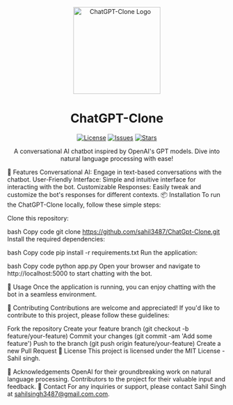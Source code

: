 <p align="center">
  <img src="https://yourimageurl.com" alt="ChatGPT-Clone Logo" width="200" height="200">
</p>
<h1 align="center">ChatGPT-Clone</h1>
<p align="center">
  <a href="https://github.com/sahil3487/ChatGpt-Clone/blob/master/LICENSE"><img src="https://img.shields.io/github/license/sahil3487/ChatGpt-Clone" alt="License"></a>
  <a href="https://github.com/sahil3487/ChatGpt-Clone/issues"><img src="https://img.shields.io/github/issues/sahil3487/ChatGpt-Clone" alt="Issues"></a>
  <a href="https://github.com/sahil3487/ChatGpt-Clone/stargazers"><img src="https://img.shields.io/github/stars/sahil3487/ChatGpt-Clone" alt="Stars"></a>
</p>
<p align="center">A conversational AI chatbot inspired by OpenAI's GPT models. Dive into natural language processing with ease!</p>
🚀 Features
Conversational AI: Engage in text-based conversations with the chatbot.
User-Friendly Interface: Simple and intuitive interface for interacting with the bot.
Customizable Responses: Easily tweak and customize the bot's responses for different contexts.
📦 Installation
To run the ChatGPT-Clone locally, follow these simple steps:

Clone this repository:

bash
Copy code
git clone https://github.com/sahil3487/ChatGpt-Clone.git
Install the required dependencies:

bash
Copy code
pip install -r requirements.txt
Run the application:

bash
Copy code
python app.py
Open your browser and navigate to http://localhost:5000 to start chatting with the bot.

🤖 Usage
Once the application is running, you can enjoy chatting with the bot in a seamless environment.

🤝 Contributing
Contributions are welcome and appreciated! If you'd like to contribute to this project, please follow these guidelines:

Fork the repository
Create your feature branch (git checkout -b feature/your-feature)
Commit your changes (git commit -am 'Add some feature')
Push to the branch (git push origin feature/your-feature)
Create a new Pull Request
📄 License
This project is licensed under the MIT License - Sahil singh.

🙏 Acknowledgements
OpenAI for their groundbreaking work on natural language processing.
Contributors to the project for their valuable input and feedback.
📧 Contact
For any inquiries or support, please contact Sahil Singh at sahilsingh3487@gmail.com.com.

